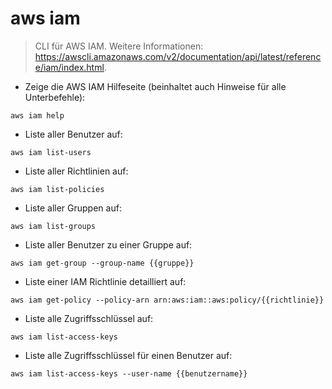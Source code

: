 # aws iam

> CLI für AWS IAM.
> Weitere Informationen: <https://awscli.amazonaws.com/v2/documentation/api/latest/reference/iam/index.html>.

- Zeige die AWS IAM Hilfeseite (beinhaltet auch Hinweise für alle Unterbefehle):

`aws iam help`

- Liste aller Benutzer auf:

`aws iam list-users`

- Liste aller Richtlinien auf:

`aws iam list-policies`

- Liste aller Gruppen auf:

`aws iam list-groups`

- Liste aller Benutzer zu einer Gruppe auf:

`aws iam get-group --group-name {{gruppe}}`

- Liste einer IAM Richtlinie detailliert auf:

`aws iam get-policy --policy-arn arn:aws:iam::aws:policy/{{richtlinie}}`

- Liste alle Zugriffsschlüssel auf:

`aws iam list-access-keys`

- Liste alle Zugriffsschlüssel für einen Benutzer auf:

`aws iam list-access-keys --user-name {{benutzername}}`
